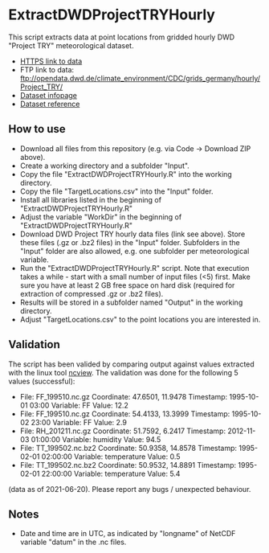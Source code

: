 # ExtractDWDProjectTRYHourly
This script extracts data at point locations from gridded hourly DWD "Project TRY" meteorological dataset.
 - [HTTPS link to data](https://opendata.dwd.de/climate_environment/CDC/grids_germany/hourly/Project_TRY/)
 - FTP link to data: ftp://opendata.dwd.de/climate_environment/CDC/grids_germany/hourly/Project_TRY/
 - [Dataset infopage](https://opendata.dwd.de/climate_environment/CDC/help/landing_pages/doi_landingpage_TRY_Basis_v001.html)
 - [Dataset reference](https://link.springer.com/article/10.1007%2Fs00704-016-2003-7)

## How to use
 - Download all files from this repository (e.g. via Code -> Download ZIP above).
 - Create a working directory and a subfolder "Input".
 - Copy the file "ExtractDWDProjectTRYHourly.R" into the working directory.
 - Copy the file "TargetLocations.csv" into the "Input" folder.
 - Install all libraries listed in the beginning of "ExtractDWDProjectTRYHourly.R"
 - Adjust the variable "WorkDir" in the beginning of "ExtractDWDProjectTRYHourly.R"
 - Download DWD Project TRY hourly data files (link see above). Store these files (.gz or .bz2 files) in the "Input" folder. Subfolders in the "Input" folder are also allowed, e.g. one subfolder per meteorological variable.
 - Run the "ExtractDWDProjectTRYHourly.R" script. Note that execution takes a while - start with a small number of input files (<5) first. Make sure you have at least 2 GB free space on hard disk (required for extraction of compressed .gz or .bz2 files).
 - Results will be stored in a subfolder named "Output" in the working directory.
 - Adjust "TargetLocations.csv" to the point locations you are interested in.

## Validation

The script has been valided by comparing output against values extracted with the linux tool [ncview](http://meteora.ucsd.edu/~pierce/ncview_home_page.html). The validation was done for the following 5 values (successful):

 - File: FF_199510.nc.gz Coordinate: 47.6501, 11.9478 Timestamp: 1995-10-01 03:00 Variable: FF Value: 12.2
 - File: FF_199510.nc.gz Coordinate: 54.4133, 13.3999 Timestamp: 1995-10-02 23:00 Variable: FF Value: 2.9
 - File: RH_201211.nc.gz Coordinate: 51.7592, 6.2417 Timestamp: 2012-11-03 01:00:00 Variable: humidity Value: 94.5
 - File: TT_199502.nc.bz2 Coordinate: 50.9358, 14.8578 Timestamp: 1995-02-01 02:00:00 Variable: temperature Value: 0.5
 - File: TT_199502.nc.bz2 Coordinate: 50.9532, 14.8891 Timestamp: 1995-02-01 22:00:00 Variable: temperature Value: 5.4

(data as of 2021-06-20). Please report any bugs / unexpected behaviour.


## Notes
 - Date and time are in UTC, as indicated by "longname" of NetCDF variable "datum" in the .nc files.
